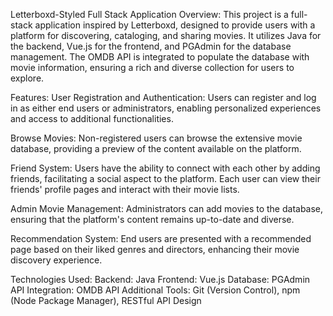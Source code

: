 Letterboxd-Styled Full Stack Application
Overview:
This project is a full-stack application inspired by Letterboxd, designed to provide users with a platform for discovering, cataloging, and sharing movies. It utilizes Java for the backend, Vue.js for the frontend, and PGAdmin for the database management. The OMDB API is integrated to populate the database with movie information, ensuring a rich and diverse collection for users to explore.

Features:
User Registration and Authentication: Users can register and log in as either end users or administrators, enabling personalized experiences and access to additional functionalities.

Browse Movies: Non-registered users can browse the extensive movie database, providing a preview of the content available on the platform.

Friend System: Users have the ability to connect with each other by adding friends, facilitating a social aspect to the platform. Each user can view their friends' profile pages and interact with their movie lists.

Admin Movie Management: Administrators can add movies to the database, ensuring that the platform's content remains up-to-date and diverse.

Recommendation System: End users are presented with a recommended page based on their liked genres and directors, enhancing their movie discovery experience.

Technologies Used:
Backend: Java
Frontend: Vue.js
Database: PGAdmin
API Integration: OMDB API
​Additional Tools: Git (Version Control), npm (Node Package Manager), RESTful API Design


